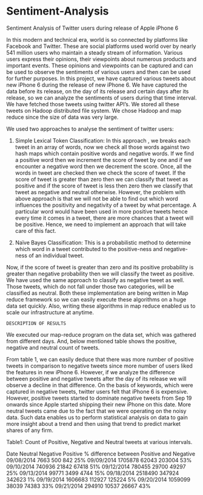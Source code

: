 Sentiment-Analysis
==================

Sentiment Analysis of Twitter users during release of Apple iPhone 6

In this modern and technical era, world is so connected by platforms like Facebook and Twitter. 
These are social platforms used world over by nearly 541 million users who maintain a steady stream of information.
Various users express their opinions, their viewpoints about numerous products and important events.
These opinions and viewpoints can be captured and can be used to observe the sentiments of various users 
and then can be used for further purposes. In this project, we have captured various tweets about new iPhone 6 
during the release of new iPhone 6. We have captured the data before its release, on the day of its release and 
certain days after its release, so we can analyze the sentiments of users during that time interval. 
We have fetched those tweets using twitter API’s. We stored all these tweets on Hadoop distributed file system. 
We chose Hadoop and map reduce since the size of data was very large. 

We used two approaches to analyse the sentiment of twitter users:

1.	Simple Lexical Token Classification:  In this approach , we breaks each tweet in an array of words, now we check 
all those words against two hash maps which contain positive words and negative words. 
If we find a positive word then we increment the score of tweet by one and if we encounter a negative word
then we decrement the score. Once, all the words in tweet are checked then we check the score of tweet.
If the score of tweet is greater than zero then we can classify that tweet as positive and if the score of tweet is 
less then zero then we classify that tweet as negative and neutral otherwise.
However, the problem with above approach is that we will not be able to find out which word influences 
the positivity and negativity of a tweet by what percentage. 
A particular word would have been used in more positive tweets hence every time it comes in  a tweet, 
there are more chances that a tweet will be positive. Hence, we need to implement an approach that 
will take care of this fact. 

2.	Naïve Bayes Classification:  This is a probabilistic method to determine which word in a tweet contributed to 
the positive-ness and negative-ness of an individual tweet.  

Now, if the score of tweet is greater than zero and its positive probability is greater than negative probability
then we will classify the tweet as positive. We have used the same approach to classify as negative tweet as well.
Those tweets, which do not fall under those two categories, will be classified as neutral. 
Both these implementation are being written in Map reduce framework so we can easily execute these
algorithms on a huge data set quickly. Also, writing these algorithms in map reduce enabled us to 
scale our infrastructure at anytime.  


	DESCRIPTION OF RESULTS

We executed our map-reduce program on the data set, which was gathered from different days. 
And, below mentioned table shows the positive, negative and neutral count of tweets.	

From table 1, we can easily deduce that there was more number of positive tweets in comparison to
negative tweets since more number of users liked the features in new iPhone 6. However, 
if we analyze the difference between positive and negative tweets after the day of its release
we will observe a decline in that difference. On the basis of keywords, which were captured in negative tweets, 
twitter users felt that iPhone 6 is expensive. However, positive tweets started to dominate negative tweets 
from Sep 19 onwards since Apple started shipping their new iPhone on this date. More neutral tweets came 
due to the fact that we were operating on the noisy data. 
Such data enables us to perform statistical analysis on data to gain more insight about a trend and 
then using that trend to predict market shares of any firm.  


Table1: Count of Positive, Negative and Neutral tweets at various intervals.
 
Date	        Neutral		 Negative  	Positive    % difference between Positive and Negative
09/08/2014	  7663         	  500         	842         	25%
09/09/2014	  1705878	  62043	        203004		 53%
09/10/2014	  740936	  21842	        67418	        51%
09/12/2014	  780455	  29700	        49297	        25%
09/13/2014	  99771	    	   3499	        4744	        15%
09/18/2014	  2518490	  347924      342623      	1%
09/19/2014	  1606683	  112927      125224		 5%
09/20/2014  	  1059099	  38039	        74383	        33%
09/21/2014	  294910  	  10537       	26667	        43%



